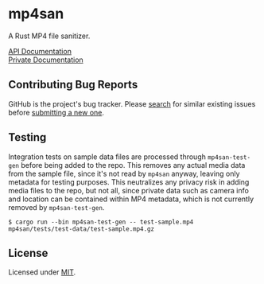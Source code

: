 # mp4san

A Rust MP4 file sanitizer.

[API Documentation](https://privacyresearchgroup.github.io/mp4san/public/mp4san/)  
[Private Documentation](https://privacyresearchgroup.github.io/mp4san/private/mp4san/)  

## Contributing Bug Reports

GitHub is the project's bug tracker. Please [search](https://github.com/privacyresearchgroup/mp4san/issues) for similar
existing issues before [submitting a new one](https://github.com/privacyresearchgroup/mp4san/issues/new).

## Testing

Integration tests on sample data files are processed through `mp4san-test-gen` before being added to the repo. This
removes any actual media data from the sample file, since it's not read by `mp4san` anyway, leaving only metadata for
testing purposes. This neutralizes any privacy risk in adding media files to the repo, but not all, since private data
such as camera info and location can be contained within MP4 metadata, which is not currently removed by
`mp4san-test-gen`.

```
$ cargo run --bin mp4san-test-gen -- test-sample.mp4 mp4san/tests/test-data/test-sample.mp4.gz
```

## License

Licensed under [MIT](https://opensource.org/licenses/MIT).
